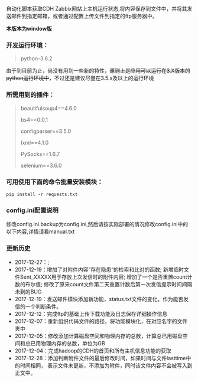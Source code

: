 ﻿自动化脚本获取CDH Zabbix网站上主机运行状态,将内容保存到文件中，并将其发送邮件到指定邮箱，或者通过配置上传文件到指定的ftp服务器中。

**本版本为window版**

### 开发运行环境：
> python-3.6.2

由于到目前为止，尚没有用到一些新的特性，~~原则上是应用可以运行在3.X版本的python运行环境中~~，不过还是建议尽量在3.5.x及以上的运行环境

### 所需用到的插件：
> beautifulsoup4==4.6.0
>
> bs4==0.0.1
>
> configparser==3.5.0
>
> lxml==4.1.0
>
> PySocks==1.6.7
>
> selenium==3.6.0
### 可用使用下面的命令批量安装模块：

```
pip install -r requests.txt
```

### config.ini配置说明
修改config.ini.backup为config.ini,然后请按实际部署的情况修改config.ini中的以下内容,详情请看manual.txt

### 更新历史
* 2017-12-27：;
* 2017-12-19：增加了对附件内容”存在隐患“的检索和比对的函数;
新增临时文件Sent_XXXXX用于存放上次发信时的附件内容;
增加了一个是否重置count计数的布尔值;
修改了原来count文件第二天重置计数后第一次发信提示时间间隔未到的BUG
* 2017-12-19：发送邮件模块添加新功能，status.txt文件的变化，作为能否发信的一个判断条件。
* 2017-12-12：完成ftp的基础上传下载功能及日志保存详细操作信息
* 2017-12-07：重新组织代码文件的路径，将功能模块化，在对应名字的文件夹中
* 2017-12-05：修改添加计算磁盘空间和物理内存的总数，计算总已用磁盘空间和总已用物理内存的总数，单位为GB
* 2017-12-04：完成hadoop的CDH的首页和所有主机信息功能的获取
* 2017-12-28：添加判断附件文件的最后修改时间，如果时间与文件lasttime中的时间相同，
表示文件未更新，不添加为附件，同时该文件内容不会被写入到正文中。
